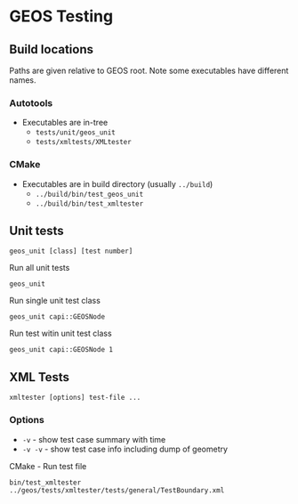 GEOS Testing
============

## Build locations

Paths are given relative to GEOS root.
Note some executables have different names.

### Autotools

* Executables are in-tree
  * `tests/unit/geos_unit`
  * `tests/xmltests/XMLtester`

### CMake

* Executables are in build directory (usually `../build`)
  * `../build/bin/test_geos_unit`
  * `../build/bin/test_xmltester`

## Unit tests

    geos_unit [class] [test number]

Run all unit tests

    geos_unit

Run single unit test class

    geos_unit capi::GEOSNode

Run test witin unit test class

    geos_unit capi::GEOSNode 1

## XML Tests

    xmltester [options] test-file ...

### Options

* `-v` - show test case summary with time
* `-v -v` - show test case info including dump of geometry

CMake - Run test file

    bin/test_xmltester ../geos/tests/xmltester/tests/general/TestBoundary.xml


